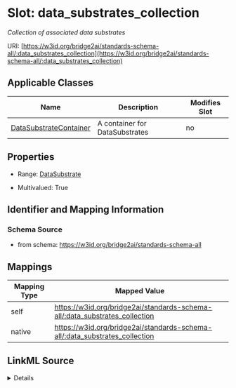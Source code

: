 

# Slot: data_substrates_collection


_Collection of associated data substrates_





URI: [https://w3id.org/bridge2ai/standards-schema-all/:data_substrates_collection](https://w3id.org/bridge2ai/standards-schema-all/:data_substrates_collection)



<!-- no inheritance hierarchy -->





## Applicable Classes

| Name | Description | Modifies Slot |
| --- | --- | --- |
| [DataSubstrateContainer](DataSubstrateContainer.md) | A container for DataSubstrates |  no  |







## Properties

* Range: [DataSubstrate](DataSubstrate.md)

* Multivalued: True





## Identifier and Mapping Information







### Schema Source


* from schema: https://w3id.org/bridge2ai/standards-schema-all




## Mappings

| Mapping Type | Mapped Value |
| ---  | ---  |
| self | https://w3id.org/bridge2ai/standards-schema-all/:data_substrates_collection |
| native | https://w3id.org/bridge2ai/standards-schema-all/:data_substrates_collection |




## LinkML Source

<details>
```yaml
name: data_substrates_collection
description: Collection of associated data substrates
from_schema: https://w3id.org/bridge2ai/standards-schema-all
rank: 1000
alias: data_substrates_collection
domain_of:
- DataSubstrateContainer
range: DataSubstrate
multivalued: true
inlined: true
inlined_as_list: true

```
</details>
